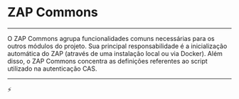 # ZAP Commons
---

O ZAP Commons agrupa funcionalidades comuns necessárias para os outros módulos do projeto.
Sua principal responsabilidade é a inicialização automática do ZAP (através de uma instalação local ou via Docker).
Além disso, o ZAP Commons concentra as definições referentes ao script utilizado na autenticação CAS.

---
:zap: